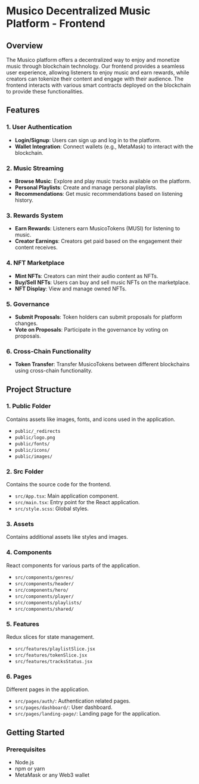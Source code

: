 # Musico Decentralized Music Platform - Frontend

## Overview

The Musico platform offers a decentralized way to enjoy and monetize music through blockchain technology. Our frontend provides a seamless user experience, allowing listeners to enjoy music and earn rewards, while creators can tokenize their content and engage with their audience. The frontend interacts with various smart contracts deployed on the blockchain to provide these functionalities.

## Features

### 1. User Authentication
- **Login/Signup**: Users can sign up and log in to the platform.
- **Wallet Integration**: Connect wallets (e.g., MetaMask) to interact with the blockchain.

### 2. Music Streaming
- **Browse Music**: Explore and play music tracks available on the platform.
- **Personal Playlists**: Create and manage personal playlists.
- **Recommendations**: Get music recommendations based on listening history.

### 3. Rewards System
- **Earn Rewards**: Listeners earn MusicoTokens (MUSI) for listening to music.
- **Creator Earnings**: Creators get paid based on the engagement their content receives.

### 4. NFT Marketplace
- **Mint NFTs**: Creators can mint their audio content as NFTs.
- **Buy/Sell NFTs**: Users can buy and sell music NFTs on the marketplace.
- **NFT Display**: View and manage owned NFTs.

### 5. Governance
- **Submit Proposals**: Token holders can submit proposals for platform changes.
- **Vote on Proposals**: Participate in the governance by voting on proposals.

### 6. Cross-Chain Functionality
- **Token Transfer**: Transfer MusicoTokens between different blockchains using cross-chain functionality.

## Project Structure

### 1. Public Folder
Contains assets like images, fonts, and icons used in the application.

- `public/_redirects`
- `public/logo.png`
- `public/fonts/`
- `public/icons/`
- `public/images/`

### 2. Src Folder
Contains the source code for the frontend.

- `src/App.tsx`: Main application component.
- `src/main.tsx`: Entry point for the React application.
- `src/style.scss`: Global styles.

### 3. Assets
Contains additional assets like styles and images.

### 4. Components
React components for various parts of the application.

- `src/components/genres/`
- `src/components/header/`
- `src/components/hero/`
- `src/components/player/`
- `src/components/playlists/`
- `src/components/shared/`

### 5. Features
Redux slices for state management.

- `src/features/playlistSlice.jsx`
- `src/features/tokenSlice.jsx`
- `src/features/tracksStatus.jsx`

### 6. Pages
Different pages in the application.

- `src/pages/auth/`: Authentication related pages.
- `src/pages/dashboard/`: User dashboard.
- `src/pages/landing-page/`: Landing page for the application.

## Getting Started

### Prerequisites
- Node.js
- npm or yarn
- MetaMask or any Web3 wallet
